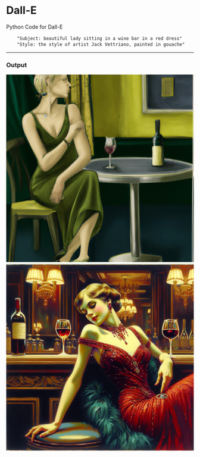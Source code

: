 # Dall-E
Python Code for Dall-E

        "Subject: beautiful lady sitting in a wine bar in a red dress"
        "Style: the style of artist Jack Vettriano, painted in gouache"
---

### Output 
![ALT TEXT](/DALLE-20231116_101512_0.png)
<br>
![ALT TEXT](/DALLE-20231212_072353_0.png)


